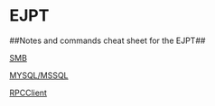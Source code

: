 # EJPT
##Notes and commands cheat sheet for the EJPT##


[SMB](https://github.com/Nater-aide/EJPT/blob/main/SMB.md)

[MYSQL/MSSQL](https://github.com/Nater-aide/EJPT/blob/main/MYSQL.md)

[RPCClient](https://github.com/Nater-aide/EJPT/blob/main/RPCClient.md)
